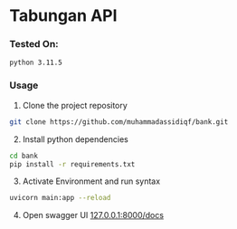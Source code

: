 # Tabungan API

### Tested On:
    python 3.11.5

### Usage

1. Clone the project repository
```bash
git clone https://github.com/muhammadassidiqf/bank.git
```

2. Install python dependencies
```bash
cd bank
pip install -r requirements.txt
```
3. Activate Environment and run syntax
```bash
uvicorn main:app --reload
```
4. Open swagger UI
[127.0.0.1:8000/docs](http://127.0.0.1:8000/docs)